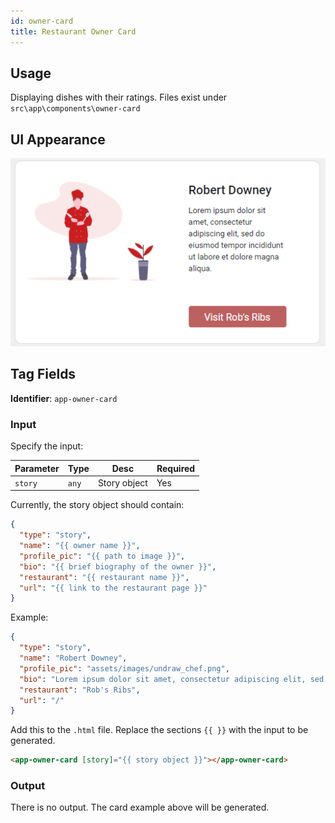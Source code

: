 ```yaml
---
id: owner-card
title: Restaurant Owner Card
---
```


## Usage

Displaying dishes with their ratings. Files exist under `src\app\components\owner-card`

## UI Appearance

![alt text](../../static/img/examples/owner-card.PNG "Restaurant Owner Card")

## Tag Fields

**Identifier**: `app-owner-card`

### Input

Specify the input:

| Parameter | Type  | Desc         | Required |
| --------- | ----- | ------------ | -------- |
| `story`   | `any` | Story object | Yes      |

Currently, the story object should contain:

```json
{
  "type": "story",
  "name": "{{ owner name }}",
  "profile_pic": "{{ path to image }}",
  "bio": "{{ brief biography of the owner }}",
  "restaurant": "{{ restaurant name }}",
  "url": "{{ link to the restaurant page }}"
}
```

Example:

```json
{
  "type": "story",
  "name": "Robert Downey",
  "profile_pic": "assets/images/undraw_chef.png",
  "bio": "Lorem ipsum dolor sit amet, consectetur adipiscing elit, sed do eiusmod tempor incididunt ut labore et dolore magna aliqua.",
  "restaurant": "Rob's Ribs",
  "url": "/"
}
```

Add this to the `.html` file. Replace the sections `{{ }}` with the input to be generated.

```html
<app-owner-card [story]="{{ story object }}"></app-owner-card>
```

### Output

There is no output. The card example above will be generated.
